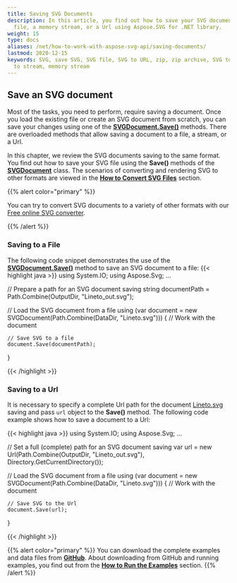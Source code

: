 ```yaml
---
title: Saving SVG Documents
description: In this article, you find out how to save your SVG document to a
  file, a memory stream, or a Url using Aspose.SVG for .NET library.
weight: 15
type: docs
aliases: /net/how-to-work-with-aspose-svg-api/saving-documents/
lastmod: 2020-12-15
keywords: SVG, save SVG, SVG file, SVG to URL, zip, zip archive, SVG to zip, SVG
  to stream, memory stream
---
```

## **Save an SVG document**

Most of the tasks, you need to perform,  require saving a document. Once you load the existing file or create an SVG document from scratch, you can save your changes using one of the **[SVGDocument.Save()](https://apireference.aspose.com/net/svg/aspose.svg/svgdocument/methods/save/index)** methods. There are overloaded methods that allow saving a document to a file, a stream, or a Url. 

 In this chapter, we review the SVG documents saving to the same format. You find out how to save your SVG file using the **Save()** methods of the **[SVGDocument](https://apireference.aspose.com/svg/net/aspose.svg/svgdocument)** class. The scenarios of converting and rendering SVG to other formats are viewed in the **[How to Convert SVG Files](http://docs.aspose.com/svg/net/how-to-work-with-aspose-svg-api/converting/)** section. 

{{% alert color="primary" %}} 

You can try to convert SVG documents to a variety of other formats with our [Free online SVG converter](https://products.aspose.app/svg/conversion).

{{% /alert %}} 

### **Saving to a File**

The following code snippet demonstrates the use of the **[SVGDocument.Save()](https://apireference.aspose.com/net/svg/aspose.svg/svgdocument/methods/save/index)** method to save an SVG document to a file:
{{< highlight java >}}
using System.IO;
using Aspose.Svg;
...
    
// Prepare a path for an SVG document saving
	string documentPath = Path.Combine(OutputDir, "Lineto_out.svg");

//  Load the SVG document from a file
using (var document = new SVGDocument(Path.Combine(DataDir, "Lineto.svg")))
{
    // Work with the document

    // Save SVG to a file
    document.Save(documentPath);
}

{{< /highlight >}}

### **Saving to a Url**

It is necessary to specify a complete Url path for the document [Lineto.svg](http://docs.aspose.com/svg/net/how-to-work-with-aspose-svg-api/saving-documents/Lineto.svg) saving and pass `url` object to the **Save()** method. The following code example shows how to save a document to a Url:

{{< highlight java >}}
using System.IO;
using Aspose.Svg;
...
   
 // Set a full (complete) path for an SVG document saving
	var url = new Url(Path.Combine(OutputDir, "Lineto_out.svg"), Directory.GetCurrentDirectory());

//  Load the SVG document from a file
using (var document = new SVGDocument(Path.Combine(DataDir, "Lineto.svg")))
{
    // Work with the document
    
    // Save SVG to the Url
    document.Save(url);
}

{{< /highlight >}}

{{% alert color="primary" %}} 
You can download the complete examples and data files from **[GitHub](https://github.com/aspose-svg/Aspose.SVG-Documentation)**. About downloading from GitHub and running examples, you find out from the **[How to Run the Examples](http://docs.aspose.com/svg/net/how-to-run-the-tests)** section.
{{% /alert %}}